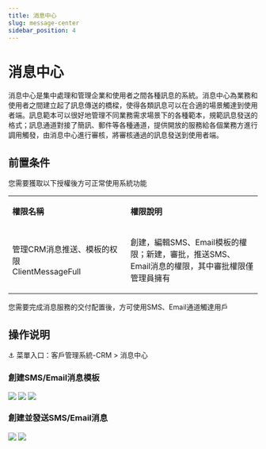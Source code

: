 ```yaml
---
title: 消息中心
slug: message-center
sidebar_position: 4
---
```



# 消息中心

消息中心是集中處理和管理企業和使用者之間各種訊息的系統。消息中心為業務和使用者之間建立起了訊息傳送的橋樑，使得各類訊息可以在合適的場景觸達到使用者端。訊息範本可以很好地管理不同業務需求場景下的各種範本，規範訊息發送的格式；訊息通道對接了簡訊、郵件等各種通道，提供開放的服務給各個業務方進行調用觸發，由消息中心進行審核，將審核通過的訊息發送到使用者端。

## 前置条件

您需要獲取以下授權後方可正常使用系統功能

<table>
<colgroup>
<col width="293"/>
<col width="392"/>
</colgroup>
<tbody>
<tr>
<td><p><strong>權限名稱</strong></p></td><td><p><strong>權限說明</strong></p></td></tr>
<tr>
<td><p>管理CRM消息推送、模板的权限<br/>ClientMessageFull</p></td><td><p>創建，編輯SMS、Email模板的權限；新建，審批，推送SMS、Email消息的權限，其中審批權限僅管理員擁有</p></td></tr>
</tbody>
</table>

您需要完成消息服務的交付配置後，方可使用SMS、Email通道觸達用戶

## 操作说明

<div class="callout callout-bg-6 callout-border-6">
<p>⚓ 菜單入口：客戶管理系統-CRM  &gt; 消息中心</p>
</div>

### 創建SMS/Email消息模板

<img src="/assets/K8MUbg789oTqhJxODEFcr3SSnVc.png" src-width="2684" src-height="1548" align="center"/>

<img src="/assets/Hn2YbHw8noFnfFxIkg1cPqTynAp.png" src-width="2670" src-height="1600" align="center"/>

<img src="/assets/AhIAb6uOlowc9NxFRV1cZAw6nQc.png" src-width="2662" src-height="1600" align="center"/>

### 創建並發送SMS/Email消息

<img src="/assets/OSPKbEJFEopAmgxUunPcwO5anUb.png" src-width="2640" src-height="1510" align="center"/>

<img src="/assets/BojfbQk7go5R71xx06KcbTSvnUb.png" src-width="1992" src-height="1618" align="center"/>


